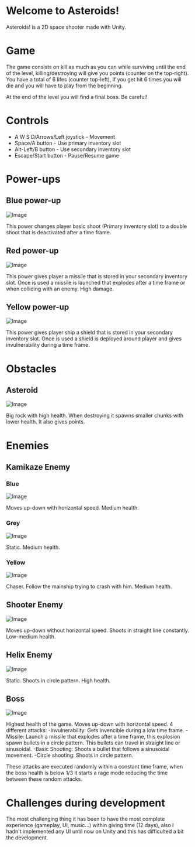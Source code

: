 # Welcome to Asteroids!

Asteroids! is a 2D space shooter made with Unity.

# Game

The game consists on kill as much as you can while surviving until the end of the level, killing/destroying will give you points (counter on the top-right). You have a total of 6 lifes (counter top-left), if you get hit 6 times you will die and you will have to play from the beginning.

At the end of the level you will find a final boss. Be careful!

# Controls

 * A W S D/Arrows/Left joystick - Movement
 * Space/A button - Use primary inventory slot
 * Alt-Left/B button - Use secondary inventory slot
 * Escape/Start button - Pause/Resume game

# Power-ups
## Blue power-up
![Image](https://i.imgur.com/L0QSQSB.png)

This power changes player basic shoot (Primary inventory slot) to a double shoot that is deactivated after a time frame.

## Red power-up
![Image](https://i.imgur.com/2oPBozC.png)

This power gives player a missile that is stored in your secondary inventory slot. Once is used a missile is launched that explodes after a time frame or when colliding with an enemy. High damage.

## Yellow power-up
![Image](https://i.imgur.com/LI7ya2M.png)

This power gives player ship a shield that is stored in your secondary inventory slot. Once is used a shield is deployed around player and gives invulnerability during a time frame.

# Obstacles
## Asteroid
![Image](https://i.imgur.com/ouwrP8L.png)

Big rock with high health. When destroying it spawns smaller chunks with lower health. It also gives points.

# Enemies
## Kamikaze Enemy
### Blue
![Image](https://i.imgur.com/txBBSFf.png)

Moves up-down with horizontal speed. Medium health.

### Grey
![Image](https://i.imgur.com/hJ9rUEz.png)

Static. Medium health.

### Yellow
![Image](https://i.imgur.com/QsaEfPX.png)

Chaser. Follow the mainship trying to crash with him. Medium health.

## Shooter Enemy
![Image](https://i.imgur.com/rvf3837.png)

Moves up-down without horizontal speed. Shoots in straight line constantly. Low-medium health.

## Helix Enemy
![Image](https://i.imgur.com/UwEPFjV.png)

Static. Shoots in circle pattern. High health.

## Boss
![Image](https://i.imgur.com/adTJiN7.png)

Highest health of the game. Moves up-down with horizontal speed. 4 different attacks:
-Invulnerability: Gets invencible during a low time frame.
-Missile: Launch a missile that explodes after a time frame, this explosion spawn bullets in a circle pattern. This bullets can travel in straight line or sinusoidal.
-Basic Shooting: Shoots a bullet that follows a sinusoidal movement.
-Circle shooting: Shoots in circle pattern.

These attacks are executed randomly within a constant time frame, when the boss health is below 1/3 it starts a rage mode reducing the time between these random attacks.

# Challenges during development

The most challenging thing it has been to have the most complete experience (gameplay, UI, music...) within giving time (12 days), also I hadn't implemented any UI until now on Unity and this has difficulted a bit the development.


